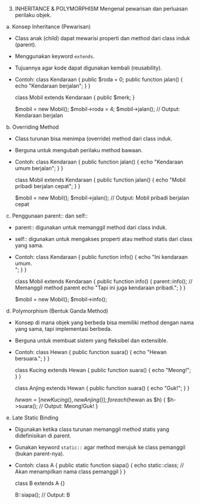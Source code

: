 3. INHERITANCE & POLYMORPHISM
Mengenal pewarisan dan perluasan perilaku objek.

a. Konsep Inheritance (Pewarisan)
   - Class anak (child) dapat mewarisi properti dan method dari class induk (parent).
   - Menggunakan keyword `extends`.
   - Tujuannya agar kode dapat digunakan kembali (reusability).
   - Contoh:
       class Kendaraan {
           public $roda = 0;
           public function jalan() {
               echo "Kendaraan berjalan";
           }
       }

       class Mobil extends Kendaraan {
           public $merk;
       }

       $mobil = new Mobil();
       $mobil->roda = 4;
       $mobil->jalan(); // Output: Kendaraan berjalan

b. Overriding Method
   - Class turunan bisa menimpa (override) method dari class induk.
   - Berguna untuk mengubah perilaku method bawaan.
   - Contoh:
       class Kendaraan {
           public function jalan() {
               echo "Kendaraan umum berjalan";
           }
       }

       class Mobil extends Kendaraan {
           public function jalan() {
               echo "Mobil pribadi berjalan cepat";
           }
       }

       $mobil = new Mobil();
       $mobil->jalan(); // Output: Mobil pribadi berjalan cepat

c. Penggunaan parent:: dan self::
   - parent:: digunakan untuk memanggil method dari class induk.
   - self:: digunakan untuk mengakses properti atau method statis dari class yang sama.
   - Contoh:
       class Kendaraan {
           public function info() {
               echo "Ini kendaraan umum.<br>";
           }
       }

       class Mobil extends Kendaraan {
           public function info() {
               parent::info(); // Memanggil method parent
               echo "Tapi ini juga kendaraan pribadi.";
           }
       }

       $mobil = new Mobil();
       $mobil->info();

d. Polymorphism (Bentuk Ganda Method)
   - Konsep di mana objek yang berbeda bisa memiliki method dengan nama yang sama,
     tapi implementasi berbeda.
   - Berguna untuk membuat sistem yang fleksibel dan extensible.
   - Contoh:
       class Hewan {
           public function suara() {
               echo "Hewan bersuara.";
           }
       }

       class Kucing extends Hewan {
           public function suara() {
               echo "Meong!";
           }
       }

       class Anjing extends Hewan {
           public function suara() {
               echo "Guk!";
           }
       }

       $hewan = [new Kucing(), new Anjing()];
       foreach ($hewan as $h) {
           $h->suara(); // Output: Meong!Guk!
       }

e. Late Static Binding
   - Digunakan ketika class turunan memanggil method statis yang didefinisikan di parent.
   - Gunakan keyword `static::` agar method merujuk ke class pemanggil (bukan parent-nya).
   - Contoh:
       class A {
           public static function siapa() {
               echo static::class; // Akan menampilkan nama class pemanggil
           }
       }

       class B extends A {}

       B::siapa(); // Output: B
